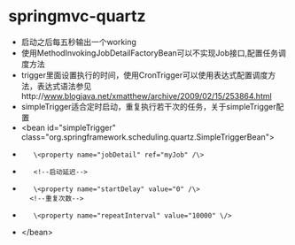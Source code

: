 # springmvc-quartz
- 启动之后每五秒输出一个working
- 使用MethodInvokingJobDetailFactoryBean可以不实现Job接口,配置任务调度方法
- trigger里面设置执行的时间，使用CronTrigger可以使用表达式配置调度方法，表达式语法参见http://www.blogjava.net/xmatthew/archive/2009/02/15/253864.html
- simpleTrigger适合定时启动，重复执行若干次的任务，关于simpleTrigger配置
- \<bean id="simpleTrigger" class="org.springframework.scheduling.quartz.SimpleTriggerBean"\>  
-        \<property name="jobDetail" ref="myJob" /\>
-        <!--启动延迟-->
-        \<property name="startDelay" value="0" /\> 
        <!--重复次数-->
-        \<property name="repeatInterval" value="10000" \/>  
- \</bean\>  
